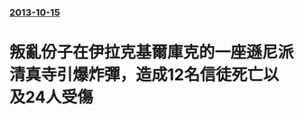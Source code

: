 ### [2013-10-15](/news/2013/10/15/index.md)

##### 
#  叛亂份子在伊拉克基爾庫克的一座遜尼派清真寺引爆炸彈，造成12名信徒死亡以及24人受傷



